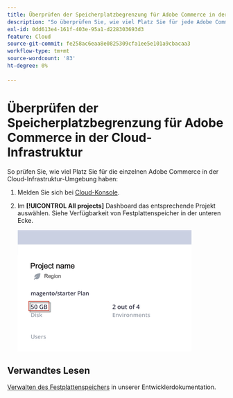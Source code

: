```yaml
---
title: Überprüfen der Speicherplatzbegrenzung für Adobe Commerce in der Cloud-Infrastruktur
description: "So überprüfen Sie, wie viel Platz Sie für jede Adobe Commerce in der Cloud-Infrastruktur-Umgebung haben:"
exl-id: 0dd613e4-161f-403e-95a1-d228303693d3
feature: Cloud
source-git-commit: fe258ac6eaa8e0825309cfa1ee5e101a9cbacaa3
workflow-type: tm+mt
source-wordcount: '83'
ht-degree: 0%

---
```


# Überprüfen der Speicherplatzbegrenzung für Adobe Commerce in der Cloud-Infrastruktur

So prüfen Sie, wie viel Platz Sie für die einzelnen Adobe Commerce in der Cloud-Infrastruktur-Umgebung haben:

1. Melden Sie sich bei [Cloud-Konsole](https://console.adobecommerce.com).
1. Im **[!UICONTROL All projects]** Dashboard das entsprechende Projekt auswählen. Siehe Verfügbarkeit von Festplattenspeicher in der unteren Ecke.

   ![project_space.png](/help/how-to/general/assets/project_space.png)

## Verwandtes Lesen

[Verwalten des Festplattenspeichers](https://devdocs.magento.com/cloud/project/manage-disk-space.html) in unserer Entwicklerdokumentation.
